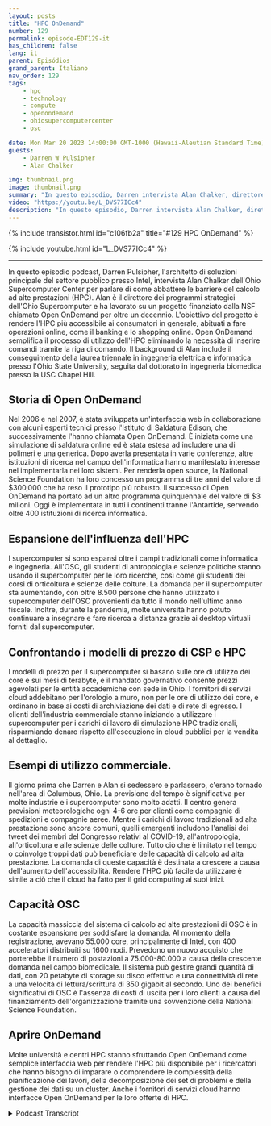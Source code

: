 ```yaml
---
layout: posts
title: "HPC OnDemand"
number: 129
permalink: episode-EDT129-it
has_children: false
lang: it
parent: Episódios
grand_parent: Italiano
nav_order: 129
tags:
    - hpc
    - technology
    - compute
    - openondemand
    - ohiosupercomputercenter
    - osc

date: Mon Mar 20 2023 14:00:00 GMT-1000 (Hawaii-Aleutian Standard Time)
guests:
    - Darren W Pulsipher
    - Alan Chalker

img: thumbnail.png
image: thumbnail.png
summary: "In questo episodio, Darren intervista Alan Chalker, direttore del programma strategico presso l'Ohio Super Computer Center, riguardo a Open OnDemand per cluster HPC in tutto il mondo."
video: "https://youtu.be/L_DVS77ICc4"
description: "In questo episodio, Darren intervista Alan Chalker, direttore del programma strategico presso l'Ohio Super Computer Center, riguardo a Open OnDemand per cluster HPC in tutto il mondo."
---
```


<div>
{% include transistor.html id="c106fb2a" title="#129 HPC OnDemand" %}

{% include youtube.html id="L_DVS77ICc4" %}
</div>

---

In questo episodio podcast, Darren Pulsipher, l'architetto di soluzioni principale del settore pubblico presso Intel, intervista Alan Chalker dell'Ohio Supercomputer Center per parlare di come abbattere le barriere del calcolo ad alte prestazioni (HPC). Alan è il direttore dei programmi strategici dell'Ohio Supercomputer e ha lavorato su un progetto finanziato dalla NSF chiamato Open OnDemand per oltre un decennio. L'obiettivo del progetto è rendere l'HPC più accessibile ai consumatori in generale, abituati a fare operazioni online, come il banking e lo shopping online. Open OnDemand semplifica il processo di utilizzo dell'HPC eliminando la necessità di inserire comandi tramite la riga di comando. Il background di Alan include il conseguimento della laurea triennale in ingegneria elettrica e informatica presso l'Ohio State University, seguita dal dottorato in ingegneria biomedica presso la USC Chapel Hill.

## Storia di Open OnDemand

Nel 2006 e nel 2007, è stata sviluppata un'interfaccia web in collaborazione con alcuni esperti tecnici presso l'Istituto di Saldatura Edison, che successivamente l'hanno chiamata Open OnDemand. È iniziata come una simulazione di saldatura online ed è stata estesa ad includere una di polimeri e una generica. Dopo averla presentata in varie conferenze, altre istituzioni di ricerca nel campo dell'informatica hanno manifestato interesse nel implementarla nei loro sistemi. Per renderla open source, la National Science Foundation ha loro concesso un programma di tre anni del valore di $300,000 che ha reso il prototipo più robusto. Il successo di Open OnDemand ha portato ad un altro programma quinquennale del valore di $3 milioni. Oggi è implementata in tutti i continenti tranne l'Antartide, servendo oltre 400 istituzioni di ricerca informatica.

## Espansione dell'influenza dell'HPC

I supercomputer si sono espansi oltre i campi tradizionali come informatica e ingegneria. All'OSC, gli studenti di antropologia e scienze politiche stanno usando il supercomputer per le loro ricerche, così come gli studenti dei corsi di orticoltura e scienze delle colture. La domanda per il supercomputer sta aumentando, con oltre 8.500 persone che hanno utilizzato i supercomputer dell'OSC provenienti da tutto il mondo nell'ultimo anno fiscale. Inoltre, durante la pandemia, molte università hanno potuto continuare a insegnare e fare ricerca a distanza grazie ai desktop virtuali forniti dal supercomputer.

## Confrontando i modelli di prezzo di CSP e HPC

I modelli di prezzo per il supercomputer si basano sulle ore di utilizzo dei core e sui mesi di terabyte, e il mandato governativo consente prezzi agevolati per le entità accademiche con sede in Ohio. I fornitori di servizi cloud addebitano per l'orologio a muro, non per le ore di utilizzo dei core, e ordinano in base ai costi di archiviazione dei dati e di rete di egresso. I clienti dell'industria commerciale stanno iniziando a utilizzare i supercomputer per i carichi di lavoro di simulazione HPC tradizionali, risparmiando denaro rispetto all'esecuzione in cloud pubblici per la vendita al dettaglio.

## Esempi di utilizzo commerciale.

Il giorno prima che Darren e Alan si sedessero e parlassero, c'erano tornado nell'area di Columbus, Ohio. La previsione del tempo è significativa per molte industrie e i supercomputer sono molto adatti. Il centro genera previsioni meteorologiche ogni 4-6 ore per clienti come compagnie di spedizioni e compagnie aeree. Mentre i carichi di lavoro tradizionali ad alta prestazione sono ancora comuni, quelli emergenti includono l'analisi dei tweet dei membri del Congresso relativi al COVID-19, all'antropologia, all'orticoltura e alle scienze delle colture. Tutto ciò che è limitato nel tempo o coinvolge troppi dati può beneficiare delle capacità di calcolo ad alta prestazione. La domanda di queste capacità è destinata a crescere a causa dell'aumento dell'accessibilità. Rendere l'HPC più facile da utilizzare è simile a ciò che il cloud ha fatto per il grid computing ai suoi inizi.

## Capacità OSC

La capacità massiccia del sistema di calcolo ad alte prestazioni di OSC è in costante espansione per soddisfare la domanda. Al momento della registrazione, avevano 55.000 core, principalmente di Intel, con 400 acceleratori distribuiti su 1600 nodi. Prevedono un nuovo acquisto che porterebbe il numero di postazioni a 75.000-80.000 a causa della crescente domanda nel campo biomedicale. Il sistema può gestire grandi quantità di dati, con 20 petabyte di storage su disco effettivo e una connettività di rete a una velocità di lettura/scrittura di 350 gigabit al secondo. Uno dei benefici significativi di OSC è l'assenza di costi di uscita per i loro clienti a causa del finanziamento dell'organizzazione tramite una sovvenzione della National Science Foundation.

## Aprire OnDemand

Molte università e centri HPC stanno sfruttando Open OnDemand come semplice interfaccia web per rendere l'HPC più disponibile per i ricercatori che hanno bisogno di imparare o comprendere le complessità della pianificazione dei lavori, della decomposizione dei set di problemi e della gestione dei dati su un cluster. Anche i fornitori di servizi cloud hanno interfacce Open OnDemand per le loro offerte di HPC.



<details>
<summary> Podcast Transcript </summary>

<p></p>

</details>
